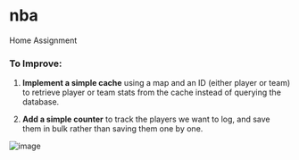 # nba
 Home Assignment


### **To Improve:**

1. **Implement a simple cache** using a map and an ID (either player or team) to retrieve player or team stats from the cache instead of querying the database.
   
2. **Add a simple counter** to track the players we want to log, and save them in bulk rather than saving them one by one.



![image](https://github.com/user-attachments/assets/5a8467eb-34b8-4136-a899-ada9925d1cf0)
